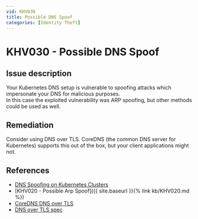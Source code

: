 ```yaml
---
vid: KHV030
title: Possible DNS Spoof
categories: [Identity Theft]
---
```


# KHV030 - Possible DNS Spoof

## Issue description

Your Kubernetes DNS setup is vulnerable to spoofing attacks which impersonate your DNS for malicious purposes.  
In this case the exploited vulnerability was ARP spoofing, but other methods could be used as well.

## Remediation

Consider using DNS over TLS. CoreDNS (the common DNS server for Kubernetes) supports this out of the box, but your client applications might not.

## References

- [DNS Spoofing on Kubernetes Clusters](https://blog.aquasec.com/dns-spoofing-kubernetes-clusters)
- [KHV020 - Possible Arp Spoof]({{ site.baseurl }}{% link kb/KHV020.md %})
- [CoreDNS DNS over TLS](https://coredns.io/manual/toc/#specifying-a-protocol)
- [DNS over TLS spec](https://tools.ietf.org/html/rfc7858)